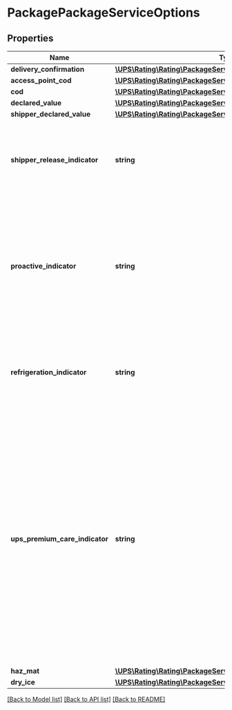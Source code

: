 # PackagePackageServiceOptions

## Properties
Name | Type | Description | Notes
------------ | ------------- | ------------- | -------------
**delivery_confirmation** | [**\UPS\Rating\Rating\PackageServiceOptionsDeliveryConfirmation**](PackageServiceOptionsDeliveryConfirmation.md) |  | [optional] 
**access_point_cod** | [**\UPS\Rating\Rating\PackageServiceOptionsAccessPointCOD**](PackageServiceOptionsAccessPointCOD.md) |  | [optional] 
**cod** | [**\UPS\Rating\Rating\PackageServiceOptionsCOD**](PackageServiceOptionsCOD.md) |  | [optional] 
**declared_value** | [**\UPS\Rating\Rating\PackageServiceOptionsDeclaredValue**](PackageServiceOptionsDeclaredValue.md) |  | [optional] 
**shipper_declared_value** | [**\UPS\Rating\Rating\PackageServiceOptionsShipperDeclaredValue**](PackageServiceOptionsShipperDeclaredValue.md) |  | [optional] 
**shipper_release_indicator** | **string** | The presence indicates that the package may be released by driver without a signature from the consignee.  Empty Tag. Only available for US50/PR to US50/PR packages without return service. | [optional] 
**proactive_indicator** | **string** | Any value associated with this element will be ignored. If present, the package is rated for UPS Proactive Response and proactive package tracking.Contractual accessorial for health care companies to allow package monitoring throughout the UPS system.  Shippers account needs to have valid contract for UPS Proactive Response. | [optional] 
**refrigeration_indicator** | **string** | Presence/Absence Indicator. Any value is ignored. If present, indicates that the package contains an item that needs refrigeration.  Shippers account needs to have a valid contract for Refrigeration. | [optional] 
**ups_premium_care_indicator** | **string** | An UPSPremiumCareIndicator indicates special handling is required for shipment having controlled substances.  Empty Tag means indicator is present. Valid only for Canada to Canada movements.Available for the following Return Services:Returns Exchange (available with a contract)Print Return LabelPrint and MailElectronic Return LabelReturn Service Three AttemptMay be requested with following UPS services: UPS Express\&quot; EarlyUPS ExpressUPS Express SaverUPS Standard. Not available for packages with the following:Delivery Confirmation - Signature RequiredDelivery Confirmation - Adult Signature Required. | [optional] 
**haz_mat** | [**\UPS\Rating\Rating\PackageServiceOptionsHazMat**](PackageServiceOptionsHazMat.md) |  | [optional] 
**dry_ice** | [**\UPS\Rating\Rating\PackageServiceOptionsDryIce**](PackageServiceOptionsDryIce.md) |  | [optional] 

[[Back to Model list]](../../README.md#documentation-for-models) [[Back to API list]](../../README.md#documentation-for-api-endpoints) [[Back to README]](../../README.md)

